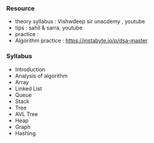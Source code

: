 ### **Resource**
- theory syllabus : Vishwdeep sir unacdemy , youtube
- tips  : sahil & sarra, youtube
- practice : 
- Algorithm practice : https://instabyte.io/p/dsa-master

### **Syllabus**
- Introduction 
- Analysis of algorithm
- Array
- Linked List
- Queue
- Stack
- Tree
- AVL Tree
- Heap
- Graph
- Hashing